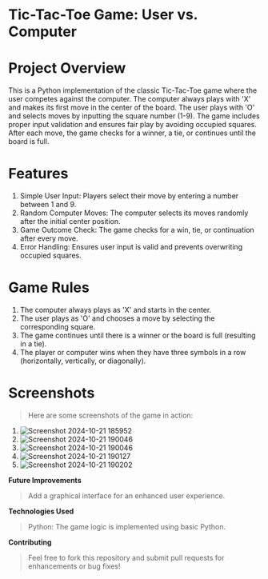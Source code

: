 # **Tic-Tac-Toe Game: User vs. Computer**

# **Project Overview**
This is a Python implementation of the classic Tic-Tac-Toe game where the user competes against the computer. The computer always plays with 'X' and makes its first move in the center of the board. The user plays with 'O' and selects moves by inputting the square number (1-9). The game includes proper input validation and ensures fair play by avoiding occupied squares. After each move, the game checks for a winner, a tie, or continues until the board is full.

# **Features**
1. Simple User Input: Players select their move by entering a number between 1 and 9.
2. Random Computer Moves: The computer selects its moves randomly after the initial center position.
3. Game Outcome Check: The game checks for a win, tie, or continuation after every move.
4. Error Handling: Ensures user input is valid and prevents overwriting occupied squares.

# **Game Rules**
1. The computer always plays as 'X' and starts in the center.
2. The user plays as 'O' and chooses a move by selecting the corresponding square.
3. The game continues until there is a winner or the board is full (resulting in a tie).
4. The player or computer wins when they have three symbols in a row (horizontally, vertically, or diagonally).

# **Screenshots**
> Here are some screenshots of the game in action:

1. ![Screenshot 2024-10-21 185952](https://github.com/user-attachments/assets/65aa0a3f-f7f8-4b1b-af56-03c2f586bb03)
2. ![Screenshot 2024-10-21 190046](https://github.com/user-attachments/assets/f47e53b4-005a-4182-88e6-8e4b38a90466)
3. ![Screenshot 2024-10-21 190046](https://github.com/user-attachments/assets/a31cf56c-ccda-44f9-8132-8889b3b62851)
4. ![Screenshot 2024-10-21 190127](https://github.com/user-attachments/assets/f61edb10-4ab6-4223-a50b-515e933b409a)
5. ![Screenshot 2024-10-21 190202](https://github.com/user-attachments/assets/54218894-1085-42b1-9da9-7c376c395a66)



**Future Improvements**
> Add a graphical interface for an enhanced user experience.

**Technologies Used**
> Python: The game logic is implemented using basic Python.

**Contributing**
> Feel free to fork this repository and submit pull requests for enhancements or bug fixes!

